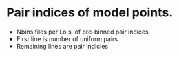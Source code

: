 # Pair indices of model points.
* Nbins files per l.o.s. of pre-binned pair indices
* First line is number of uniform pairs.
* Remaining lines are pair indicies
